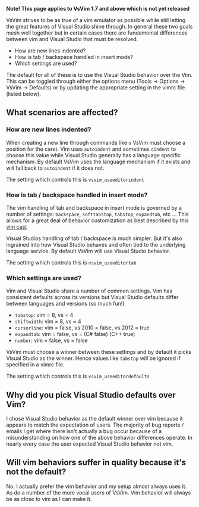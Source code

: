 **Note! This page applies to VsVim 1.7 and above which is not yet released**

VsVim strives to be as true of a vim emulator as possible while still letting the great features of Visual Studio shine through.  In general these two goals mesh well together but in certain cases there are fundamental differences between vim and Visual Studio that must be resolved.  

* How are new lines indented?
* How is tab / backspace handled in insert mode?
* Which settings are used?

The default for all of these is to use the Visual Studio behavior over the Vim.  This can be toggled through either the options menu (Tools -> Options -> VsVim -> Defaults) or by updating the appropriate setting in the vimrc file (listed below).

## What scenarios are affected? 

### How are new lines indented?
When creating a new line through commands like `o` VsVim must choose a position for the caret.  Vim uses `autoindent` and sometimes `cindent` to choose this value while Visual Studio generally has a language specific mechanism.  By default VsVim uses the language mechanism if it exists and will fall back to `autoindent` if it does not.  

The setting which controls this is `vsvim_useeditorindent`

### How is tab / backspace handled in insert mode? 
The vim handling of tab and backspace in insert mode is governed by a number of settings: `backspace`, `softtabstop`, `tabstop`, `expandtab`, etc ...  This allows for a great deal of behavior customization as best described by this [vim cast](http://vimcasts.org/episodes/tabs-and-spaces/)

Visual Studios handling of tab / backspace is much simpler.  But it's also ingrained into how Visual Studio behaves and often tied to the underlying language service.  By default VsVim will use Visual Studio behavior. 

The setting which controls this is `vsvim_useeditortab`

### Which settings are used? 
Vim and Visual Studio share a number of common settings.  Vim has consistent defaults across its versions but Visual Studio defaults differ between languages and versions (so much fun!)

- `tabstop`: vim = 8, vs = 4
- `shiftwidth`: vim = 8, vs = 4
- `cursorline`: vim = false, vs 2010 = false, vs 2012 = true
- `expandtab`: vim = false, vs = (C# false) (C++ true)
- `number`: vim = false, vs = false

VsVim must choose a winner between these settings and by default it picks Visual Studio as the winner.  Hence values like `tabstop` will be ignored if specified in a vimrc file.  

The setting which controls this is `vsvim_useeditordefaults`

## Why did you pick Visual Studio defaults over Vim? 
I chose Visual Studio behavior as the default winner over vim because it appears to match the expectation of users.  The majority of bug reports / emails I get where there isn't actually a bug occur because of a misunderstanding on how one of the above behavior differences operate.  In nearly every case the user expected Visual Studio behavior not vim.  

## Will vim behaviors suffer in quality because it's not the default?
No.  I actually prefer the vim behavior and my setup almost always uses it.  As do a number of the more vocal users of VsVim.  Vim behavior will always be as close to vim as I can make it.  




